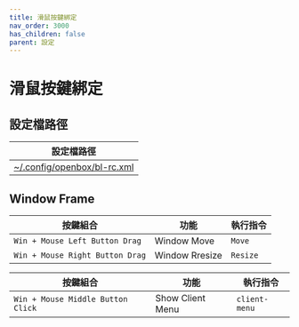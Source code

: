 ```yaml
---
title: 滑鼠按鍵綁定
nav_order: 3000
has_children: false
parent: 設定
---
```



# 滑鼠按鍵綁定


## 設定檔路徑

| 設定檔路徑 |
| ----------- |
| [~/.config/openbox/bl-rc.xml](https://github.com/samwhelp/bunsenlabs-adjustment/blob/main/prototype/main/bunsen-config/Main/asset/overlay/etc/skel/.config/openbox/bl-rc.xml#L540-L1005) |




## Window Frame

| 按鍵組合                           | 功能                 | 執行指令            |
| -----------------------------------| -------------------- | ------------------- |
| `Win + Mouse Left Button Drag`     | Window Move          | `Move`              |
| `Win + Mouse Right Button Drag`    | Window Rresize       | `Resize`            |


| 按鍵組合                           | 功能                 | 執行指令            |
| ---------------------------------- | -------------------- | ------------------- |
| `Win + Mouse Middle Button Click`  | Show Client Menu     | `client-menu`       |

